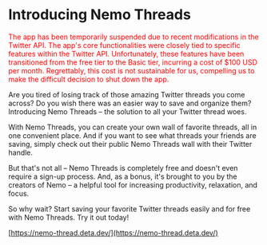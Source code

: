 # Introducing Nemo Threads

<font color="red">The app has been temporarily suspended due to recent modifications in the Twitter API. The app's core functionalities were closely tied to specific features within the Twitter API. Unfortunately, these features have been transitioned from the free tier to the Basic tier, incurring a cost of $100 USD per month. Regrettably, this cost is not sustainable for us, compelling us to make the difficult decision to shut down the app.
</font>

Are you tired of losing track of those amazing Twitter threads you come across? Do you wish there was an easier way to save and organize them? Introducing Nemo Threads – the solution to all your Twitter thread woes.

With Nemo Threads, you can create your own wall of favorite threads, all in one convenient place. And if you want to see what threads your friends are saving, simply check out their public Nemo Threads wall with their Twitter handle.

But that's not all – Nemo Threads is completely free and doesn't even require a sign-up process. And, as a bonus, it's brought to you by the creators of Nemo – a helpful tool for increasing productivity, relaxation, and focus.

So why wait? Start saving your favorite Twitter threads easily and for free with Nemo Threads. Try it out today!

[https://nemo-thread.deta.dev/](https://nemo-thread.deta.dev/)

